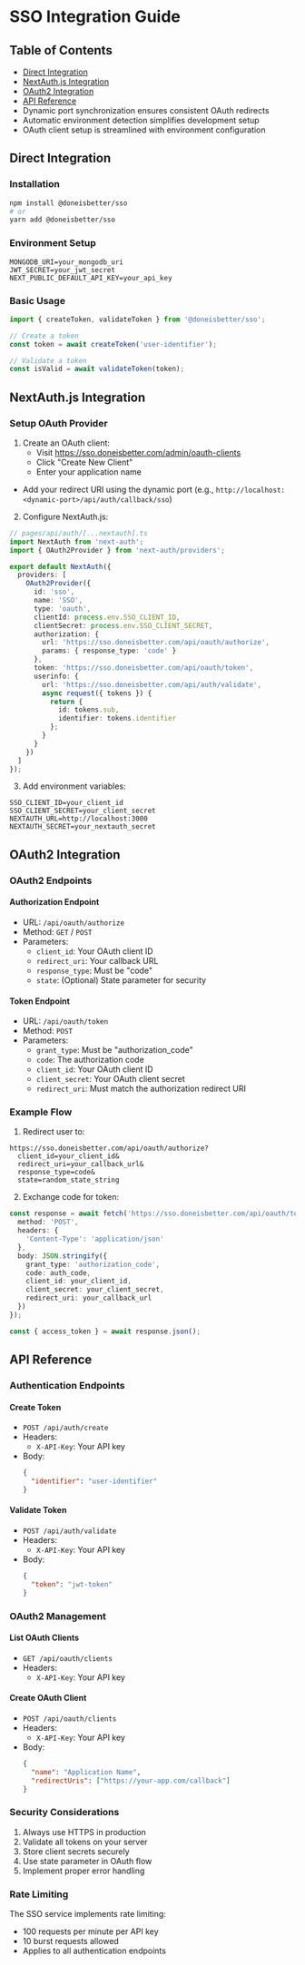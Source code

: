 # SSO Integration Guide

## Table of Contents
- [Direct Integration](#direct-integration)
- [NextAuth.js Integration](#nextauthjs-integration)
- [OAuth2 Integration](#oauth2-integration)
- [API Reference](#api-reference)
- Dynamic port synchronization ensures consistent OAuth redirects
- Automatic environment detection simplifies development setup
- OAuth client setup is streamlined with environment configuration

## Direct Integration

### Installation

```bash
npm install @doneisbetter/sso
# or
yarn add @doneisbetter/sso
```

### Environment Setup

```env
MONGODB_URI=your_mongodb_uri
JWT_SECRET=your_jwt_secret
NEXT_PUBLIC_DEFAULT_API_KEY=your_api_key
```

### Basic Usage

```typescript
import { createToken, validateToken } from '@doneisbetter/sso';

// Create a token
const token = await createToken('user-identifier');

// Validate a token
const isValid = await validateToken(token);
```

## NextAuth.js Integration

### Setup OAuth Provider

1. Create an OAuth client:
   - Visit https://sso.doneisbetter.com/admin/oauth-clients
   - Click "Create New Client"
   - Enter your application name
- Add your redirect URI using the dynamic port (e.g., `http://localhost:<dynamic-port>/api/auth/callback/sso`)

2. Configure NextAuth.js:

```typescript
// pages/api/auth/[...nextauth].ts
import NextAuth from 'next-auth';
import { OAuth2Provider } from 'next-auth/providers';

export default NextAuth({
  providers: [
    OAuth2Provider({
      id: 'sso',
      name: 'SSO',
      type: 'oauth',
      clientId: process.env.SSO_CLIENT_ID,
      clientSecret: process.env.SSO_CLIENT_SECRET,
      authorization: {
        url: 'https://sso.doneisbetter.com/api/oauth/authorize',
        params: { response_type: 'code' }
      },
      token: 'https://sso.doneisbetter.com/api/oauth/token',
      userinfo: {
        url: 'https://sso.doneisbetter.com/api/auth/validate',
        async request({ tokens }) {
          return {
            id: tokens.sub,
            identifier: tokens.identifier
          };
        }
      }
    })
  ]
});
```

3. Add environment variables:

```env
SSO_CLIENT_ID=your_client_id
SSO_CLIENT_SECRET=your_client_secret
NEXTAUTH_URL=http://localhost:3000
NEXTAUTH_SECRET=your_nextauth_secret
```

## OAuth2 Integration

### OAuth2 Endpoints

#### Authorization Endpoint
- URL: `/api/oauth/authorize`
- Method: `GET` / `POST`
- Parameters:
  - `client_id`: Your OAuth client ID
  - `redirect_uri`: Your callback URL
  - `response_type`: Must be "code"
  - `state`: (Optional) State parameter for security

#### Token Endpoint
- URL: `/api/oauth/token`
- Method: `POST`
- Parameters:
  - `grant_type`: Must be "authorization_code"
  - `code`: The authorization code
  - `client_id`: Your OAuth client ID
  - `client_secret`: Your OAuth client secret
  - `redirect_uri`: Must match the authorization redirect URI

### Example Flow

1. Redirect user to:
```
https://sso.doneisbetter.com/api/oauth/authorize?
  client_id=your_client_id&
  redirect_uri=your_callback_url&
  response_type=code&
  state=random_state_string
```

2. Exchange code for token:
```typescript
const response = await fetch('https://sso.doneisbetter.com/api/oauth/token', {
  method: 'POST',
  headers: {
    'Content-Type': 'application/json'
  },
  body: JSON.stringify({
    grant_type: 'authorization_code',
    code: auth_code,
    client_id: your_client_id,
    client_secret: your_client_secret,
    redirect_uri: your_callback_url
  })
});

const { access_token } = await response.json();
```

## API Reference

### Authentication Endpoints

#### Create Token
- `POST /api/auth/create`
- Headers:
  - `X-API-Key`: Your API key
- Body:
  ```json
  {
    "identifier": "user-identifier"
  }
  ```

#### Validate Token
- `POST /api/auth/validate`
- Headers:
  - `X-API-Key`: Your API key
- Body:
  ```json
  {
    "token": "jwt-token"
  }
  ```

### OAuth2 Management

#### List OAuth Clients
- `GET /api/oauth/clients`
- Headers:
  - `X-API-Key`: Your API key

#### Create OAuth Client
- `POST /api/oauth/clients`
- Headers:
  - `X-API-Key`: Your API key
- Body:
  ```json
  {
    "name": "Application Name",
    "redirectUris": ["https://your-app.com/callback"]
  }
  ```

### Security Considerations

1. Always use HTTPS in production
2. Validate all tokens on your server
3. Store client secrets securely
4. Use state parameter in OAuth flow
5. Implement proper error handling

### Rate Limiting

The SSO service implements rate limiting:
- 100 requests per minute per API key
- 10 burst requests allowed
- Applies to all authentication endpoints
